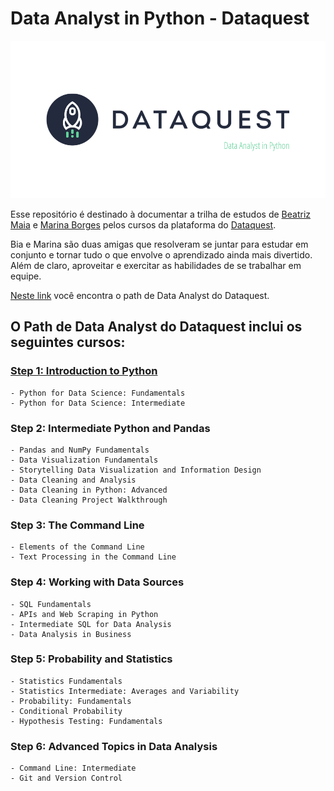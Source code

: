 # **Data Analyst in Python - Dataquest**

![Image](image.png)

Esse repositório é destinado à documentar a trilha de estudos de [Beatriz Maia](https://github.com/beatrizmaiads) e [Marina Borges](https://github.com/inaborges) pelos cursos da plataforma do [Dataquest](https://dataquest.io/).  

Bia e Marina são duas amigas que resolveram se juntar para estudar em conjunto e tornar tudo o que envolve o aprendizado ainda mais divertido. Além de claro, aproveitar e exercitar as habilidades de se trabalhar em equipe.

[Neste link](https://app.dataquest.io/path/data-analyst) você encontra o path de Data Analyst do Dataquest.

## **O Path de Data Analyst do Dataquest inclui os seguintes cursos:**

### **[Step 1: Introduction to Python](https://github.com/beatrizmaiads/data-analyst-path/tree/main/step1)**
    - Python for Data Science: Fundamentals
    - Python for Data Science: Intermediate
 
###  **Step 2: Intermediate Python and Pandas**
    - Pandas and NumPy Fundamentals
    - Data Visualization Fundamentals
    - Storytelling Data Visualization and Information Design
    - Data Cleaning and Analysis
    - Data Cleaning in Python: Advanced
    - Data Cleaning Project Walkthrough

### **Step 3: The Command Line**
    - Elements of the Command Line
    - Text Processing in the Command Line

###  **Step 4: Working with Data Sources**
    - SQL Fundamentals
    - APIs and Web Scraping in Python
    - Intermediate SQL for Data Analysis
    - Data Analysis in Business

###  **Step 5: Probability and Statistics**
    - Statistics Fundamentals
    - Statistics Intermediate: Averages and Variability
    - Probability: Fundamentals
    - Conditional Probability
    - Hypothesis Testing: Fundamentals

###  **Step 6: Advanced Topics in Data Analysis**
    - Command Line: Intermediate
    - Git and Version Control

